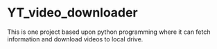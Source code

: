 # YT_video_downloader
This is one project based upon python programming where it can fetch information and download videos to local drive.
